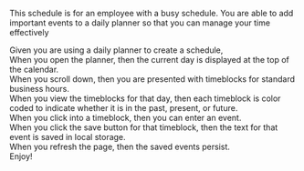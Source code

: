 This schedule is for an employee with a busy schedule.
You are able to add important events to a daily planner so that you can manage your time effectively


Given you are using a daily planner to create a schedule,
<br>
When you open the planner,
then the current day is displayed at the top of the calendar.
<br>
When you scroll down,
then you are presented with timeblocks for standard business hours.
<br>
When you view the timeblocks for that day,
then each timeblock is color coded to indicate whether it is in the past, present, or future.
<br>
When you click into a timeblock,
then you can enter an event.
<br>
When you click the save button for that timeblock,
then the text for that event is saved in local storage.
<br>
When you refresh the page,
then the saved events persist.
<br>
Enjoy!